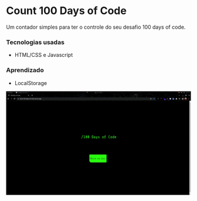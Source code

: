 # Count 100 Days of Code
Um contador simples para ter o controle do seu desafio 100 days of code.

### Tecnologias usadas
- HTML/CSS e Javascript

### Aprendizado
- LocalStorage

![Video do Projeto](./video.gif)
